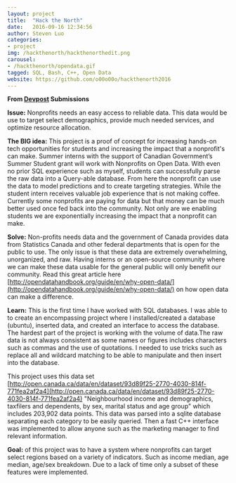 ```yaml
---
layout: project
title:  "Hack the North"
date:   2016-09-16 12:34:56
author: Steven Luo
categories:
- project
img: /hackthenorth/hackthenorthedit.png
carousel:
- /hackthenorth/opendata.gif
tagged: SQL, Bash, C++, Open Data
website: https://github.com/o00o00o/hackthenorth2016
---
```

**From [Devpost](http://devpost.com/software/hackthenorth2016) Submissions**

**Issue:** Nonprofits needs an easy access to reliable data. This data would be use to target select demographics, provide much needed services, and optimize resource allocation.

**The BIG idea:** This project is a proof of concept for increasing hands-on tech opportunities for students and increasing the impact that a nonprofit's can make. Summer interns with the support of Canadian Government’s Summer Student grant will work with Nonprofits on Open Data. With even no prior SQL experience such as myself, students can successfully parse the raw data into a Query-able database. From here the nonprofit can use the data to model predictions and to create targeting strategies. While the student intern receives valuable job experience that is not making coffee. Currently some nonprofits are paying for data but that money can be much better used once fed back into the community. Not only are we enabling students we are exponentially increasing the impact that a nonprofit can make.

**Solve:** Non-profits needs data and the government of Canada provides data from Statistics Canada and other federal departments that is open for the public to use. The only issue is that these data are extremely overwhelming, unorganized, and raw. Having interns or an open-source community where we can make these data usable for the general public will only benefit our community. Read this great article here [http://opendatahandbook.org/guide/en/why-open-data/](http://opendatahandbook.org/guide/en/why-open-data/) on how open data can make a difference.

**Learn:** This is the first time I have worked with SQL databases. I was able to to create an encompassing project where I installed/created a database (ubuntu), inserted data, and created an interface to access the database. The hardest part of the project is working with the volume of data.The raw data is not always consistent as some names or figures includes characters such as commas and the use of quotations. I needed to use tricks such as replace all and wildcard matching to be able to manipulate and then insert into the database.

This project uses this data set [http://open.canada.ca/data/en/dataset/93d89f25-2770-4030-814f-771fea2af2a4](http://open.canada.ca/data/en/dataset/93d89f25-2770-4030-814f-771fea2af2a4) "Neighbourhood income and demographics, taxfilers and dependents, by sex, marital status and age group" which includes 203,902 data points. This data was parsed into a sqlite database separating each category to be easily queried. Then a fast C++ interface was implemented to allow anyone such as the marketing manager to find relevant information.

**Goal:** of this project was to have a system where nonprofits can target select regions based on a variety of indicators. Such as income median, age median, age/sex breakdown. Due to a lack of time only a subset of these features were implemented.
